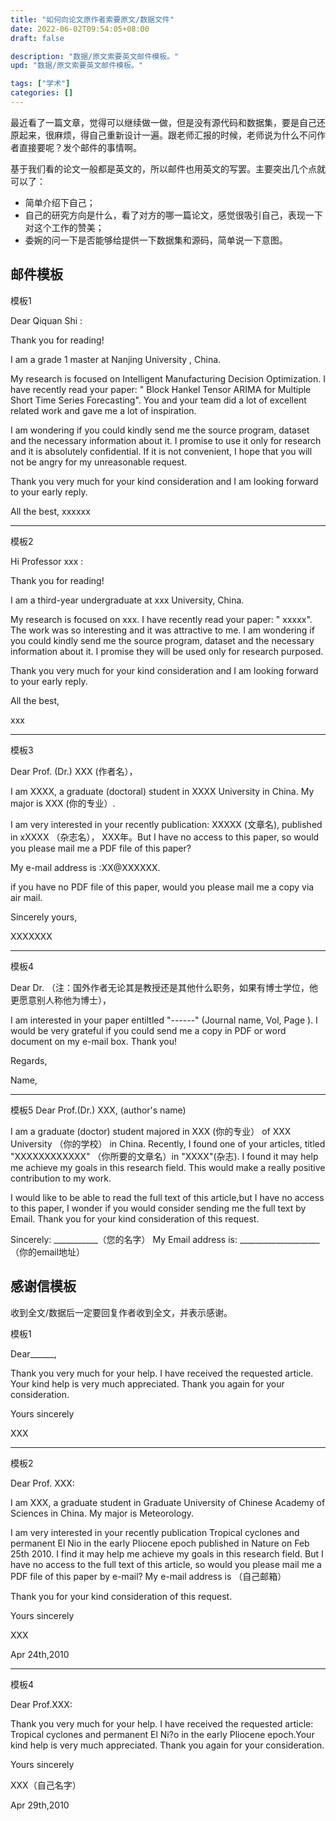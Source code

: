 ```yaml
---
title: "如何向论文原作者索要原文/数据文件"
date: 2022-06-02T09:54:05+08:00
draft: false

description: "数据/原文索要英文邮件模板。"
upd: "数据/原文索要英文邮件模板。"

tags: ["学术"]
categories: []
---
```


<!--more-->

最近看了一篇文章，觉得可以继续做一做，但是没有源代码和数据集，要是自己还原起来，很麻烦，得自己重新设计一遍。跟老师汇报的时候，老师说为什么不问作者直接要呢？发个邮件的事情啊。

基于我们看的论文一般都是英文的，所以邮件也用英文的写罢。主要突出几个点就可以了：

- 简单介绍下自己；
- 自己的研究方向是什么，看了对方的哪一篇论文，感觉很吸引自己，表现一下对这个工作的赞美；
- 委婉的问一下是否能够给提供一下数据集和源码，简单说一下意图。

## 邮件模板

模板1

Dear  Qiquan Shi :

Thank you for reading!

I am a grade 1 master  at Nanjing University , China. 

My research is focused on Intelligent Manufacturing Decision Optimization. I have recently read your paper: " Block Hankel Tensor ARIMA for Multiple Short Time Series Forecasting". You and your team did a lot of excellent related work and gave me a lot of inspiration.

I am wondering if you could kindly send me the source program, dataset and the necessary information about it.  I promise to use it only for research and it is absolutely confidential. If it is not convenient, I hope that you will not be angry for my unreasonable request.

Thank you very much for your kind consideration and I am looking forward to your early reply.

All the best,
xxxxxx

---

模板2

Hi Professor xxx :

Thank you for reading!

I am a third-year  undergraduate  at xxx University, China.

My research is focused on xxx. I have recently read your paper: " xxxxx". The  work was so interesting and it was attractive to me.
I am wondering if you could kindly send me the source program, dataset and the necessary information about it. I promise they will be used only for research purposed.

Thank you very much for your kind consideration and I am looking forward to your early reply.

All the best,

xxx

---

模板3

Dear Prof. (Dr.) XXX (作者名），

I am XXXX, a graduate (doctoral) student in XXXX University in China. My major is XXX (你的专业）.

I am very interested in your recently publication: XXXXX (文章名), published in xXXXX （杂志名）， XXX年。But I have no access to this paper, so would you please mail me a PDF file of this paper?

My e-mail address is :XX@XXXXXX.

if you have no PDF file of this paper, would you please mail me a copy via air mail.

Sincerely yours,

XXXXXXX

---

模板4

Dear Dr. （注：国外作者无论其是教授还是其他什么职务，如果有博士学位，他更愿意别人称他为博士），

I am interested in your paper entiltled "------" (Journal name, Vol, Page ). I would be very grateful if you could send me a copy in PDF or word document on my e-mail box. Thank you!

Regards,

Name,

---

模板5
 Dear Prof.(Dr.) XXX, (author's name)

 I am a graduate (doctor) student majored in XXX (你的专业） of XXX University （你的学校） in China. Recently, I found one of your articles, titled "XXXXXXXXXXXX" （你所要的文章名）in "XXXX"(杂志). I found it may help me achieve my goals in this research field. This would make a really positive contribution to my work.  

I would like to be able to read the full text of this article,but I have no access to this paper, I wonder if you would consider sending me the full text by Email. Thank you for your kind consideration of this request.

 Sincerely: ___________（您的名字）
 My Email address is: ____________________ （你的email地址）

## 感谢信模板

 收到全文/数据后一定要回复作者收到全文，并表示感谢。

模板1

Dear______,

Thank you very much for your help. I have received the requested article. Your kind help is very much appreciated. Thank you again for your consideration. 

Yours sincerely 

XXX

---

模板2 

Dear Prof. XXX:

I am XXX, a graduate student in Graduate University of Chinese Academy of Sciences in China. My major is Meteorology.

I am very interested in your recently publication Tropical cyclones and permanent El Nio in the early Pliocene epoch published in Nature on Feb 25th  2010. I find it may help me achieve my goals in this research field. But I have no access to the full text of  this article, so would you please mail me a PDF file of this paper by e-mail?       My e-mail address is （自己邮箱）

Thank you for your kind consideration of this request.

Yours sincerely

XXX

Apr 24th,2010

---

模板4

Dear Prof.XXX:

Thank you very much for your help. I have received the requested article: Tropical cyclones and permanent El Ni?o in the early Pliocene epoch.Your kind help is very much appreciated. Thank you again for your consideration.

Yours sincerely

XXX（自己名字）

Apr 29th,2010

